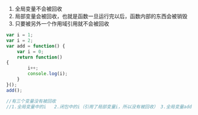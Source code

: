 1. 全局变量不会被回收
2. 局部变量会被回收，也就是函数一旦运行完以后，函数内部的东西会被销毁
3. 只要被另外一个作用域引用就不会被回收

```js
var i = 1;
var i = 2;
var add = function() {
    var i = 0;
    return function()
{
        i++;
        console.log(i);
    }
}();
add();

//有三个变量没有被回收
//1.全局变量中的i   2.闭包中的i（引用了局部变量i，所以没有被回收） 3.全局变量add
```

